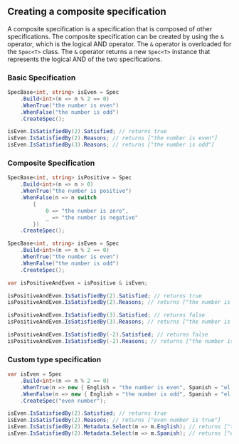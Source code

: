 ﻿## Creating a composite specification

A composite specification is a specification that is composed of other specifications. The composite specification can
be created by using the `&` operator, which is the logical AND operator. The `&` operator is overloaded for
the `Spec<T>` class. The `&` operator returns a new `Spec<T>` instance that represents the logical AND of the two
specifications.

### Basic Specification

```csharp
SpecBase<int, string> isEven = Spec
    .Build<int>(n => n % 2 == 0)
    .WhenTrue("the number is even")
    .WhenFalse("the number is odd")
    .CreateSpec();

isEven.IsSatisfiedBy(2).Satisfied; // returns true
isEven.IsSatisfiedBy(2).Reasons; // returns ["the number is even"]
isEven.IsSatisfiedBy(3).Reasons; // returns ["the number is odd"]
```

### Composite Specification
```csharp
SpecBase<int, string> isPositive = Spec
    .Build<int>(n => n > 0)
    .WhenTrue("the number is positive")
    .WhenFalse(n => n switch 
        {
            0 => "the number is zero",
            _ => "the number is negative"
        })
    .CreateSpec();

SpecBase<int, string> isEven = Spec
    .Build<int>(n => n % 2 == 0)
    .WhenTrue("the number is even")
    .WhenFalse("the number is odd")
    .CreateSpec();

var isPositiveAndEven = isPositive & isEven;

isPositiveAndEven.IsSatisfiedBy(2).Satisfied; // returns true
isPositiveAndEven.IsSatisfiedBy(2).Reasons; // returns ["the number is even", "the number is positive"]

isPositiveAndEven.IsSatisfiedBy(3).Satisfied; // returns false
isPositiveAndEven.IsSatisfiedBy(3).Reasons; // returns ["the number is odd", "the number is positive"]

isPositiveAndEven.IsSatisfiedBy(-2).Satisfied; // returns false
isPositiveAndEven.IsSatisfiedBy(-2).Reasons; // returns ["the number is even", "the number is negative"]
```

### Custom type specification
```csharp
var isEven = Spec
    .Build<int>(n => n % 2 == 0)
    .WhenTrue(n => new { English = "the number is even", Spanish = "el número es par" })
    .WhenFalse(n => new { English = "the number is odd", Spanish = "el número es impar" })
    .CreateSpec("even number");

isEven.IsSatisfiedBy(2).Satisfied; // returns true
isEven.IsSatisfiedBy(2).Reasons; // returns ["even number is true"]
isEven.IsSatisfiedBy(2).Metadata.Select(m => m.English); // returns ["the number is even"]
isEven.IsSatisfiedBy(2).Metadata.Select(m => m.Spanish); // returns ["el número es par"]
```

